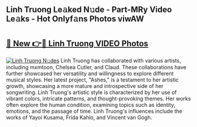 ## Linh Truong Le𝚊ked N𝚞de - Part-MRy Video Le𝚊ks - Hot Onlyf𝚊ns Photos viwAW

# <h2><a href="http://ab75491.deff.icu/?id=Linh+Truong">🔗 New 👉🔴 Linh Truong VIDEO Photos</a></h2>

[![Linh Truong N𝚞des](https://i.imgur.com/rIISA9y.gif)](http://ab75491.deff.icu/?id=Linh+Truong)
Linh Truong has collaborated with various artists, including mxmtoon, Chelsea Cutler, and Claud. These collaborations have further showcased her versatility and willingness to explore different musical styles. Her latest project, "Ashes," is a testament to her artistic growth, showcasing a more mature and introspective side of her songwriting. Linh Truong's artistic style is characterized by her use of vibrant colors, intricate patterns, and thought-provoking themes. Her works often explore the human condition, examining topics such as identity, emotions, and the passage of time. Linh Truong's influences include the works of Yayoi Kusama, Frida Kahlo, and Vincent van Gogh.
